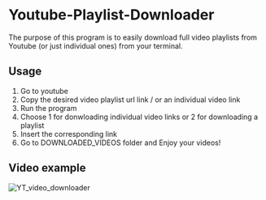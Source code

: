 # Youtube-Playlist-Downloader

The purpose of this program is to easily download full video playlists from Youtube (or just individual ones) from your terminal.

## Usage
1. Go to youtube
2. Copy the desired video playlist url link / or an individual video link
3. Run the program
4. Choose 1 for donwloading individual video links or 2 for downloading a playlist
5. Insert the corresponding link
6. Go to DOWNLOADED_VIDEOS folder and Enjoy your videos!

## Video example
![YT_video_downloader](https://user-images.githubusercontent.com/77191089/221165708-9c6d5f04-322c-49a1-a7b9-c7fc3e9a4535.gif)
